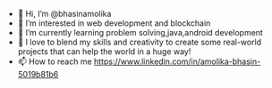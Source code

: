 - 👋 Hi, I’m @bhasinamolika
- 👀 I’m interested in web development and blockchain
- 🌱 I’m currently learning problem solving,java,android development
- 💞️ I love to blend my skills and creativity to create some real-world projects that can help the world in a huge way!
- 📫 How to reach me https://www.linkedin.com/in/amolika-bhasin-5019b81b6

<!---
bhasinamolika/bhasinamolika is a ✨ special ✨ repository because its `README.md` (this file) appears on your GitHub profile.
You can click the Preview link to take a look at your changes.
--->
